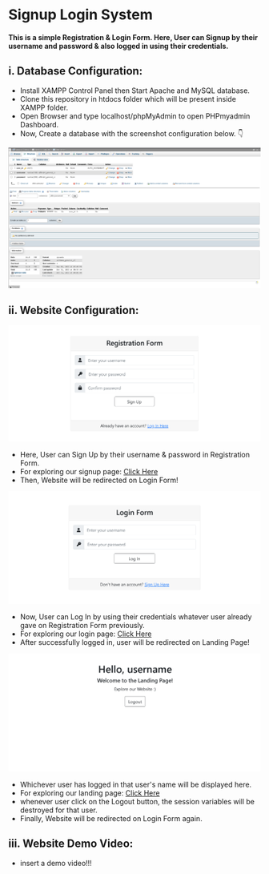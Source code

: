 # Signup Login System

#### This is a simple Registration & Login Form. Here, User can Signup by their username and password & also logged in using their credentials.

## i. Database Configuration:

- Install XAMPP Control Panel then Start Apache and MySQL database.
- Clone this repository in htdocs folder which will be present inside XAMPP folder.
- Open Browser and type localhost/phpMyAdmin to open PHPmyadmin Dashboard.
- Now, Create a database with the screenshot configuration below. 👇

![screenshot](https://github.com/dassujan/Signup-Login-System/blob/overview/screenshots/auth_db_screenshot.png)

## ii. Website Configuration:

![screenshot](https://github.com/dassujan/Signup-Login-System/blob/overview/screenshots/signup_screenshot.png)

- Here, User can Sign Up by their username & password in Registration Form.
- For exploring our signup page: [Click Here](http://localhost/Signup-Login-System/signup.php)
- Then, Website will be redirected on Login Form!

![screenshot](https://github.com/dassujan/Signup-Login-System/blob/overview/screenshots/login_screenshot.png)

- Now, User can Log In by using their credentials whatever user already gave on Registration Form previously.
- For exploring our login page: [Click Here](http://localhost/Signup-Login-System/login.php)
- After successfully logged in, user will be redirected on Landing Page!

![screenshot](https://github.com/dassujan/Signup-Login-System/blob/overview/screenshots/home_screenshot.png)

- Whichever user has logged in that user's name will be displayed here.
- For exploring our landing page: [Click Here](http://localhost/Signup-Login-System/home.php)
- whenever user click on the Logout button, the session variables will be destroyed for that user.
- Finally, Website will be redirected on Login Form again.

## iii. Website Demo Video: 

- insert a demo video!!!